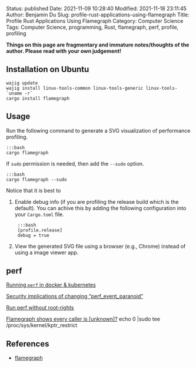 Status: published
Date: 2021-11-09 10:28:40
Modified: 2021-11-18 23:11:45
Author: Benjamin Du
Slug: profile-rust-applications-using-flamegraph
Title: Profile Rust Applications Using Flamegraph
Category: Computer Science
Tags: Computer Science, programming, Rust, flamegraph, perf, profile, profiling

**Things on this page are fragmentary and immature notes/thoughts of the author. Please read with your own judgement!**

## Installation on Ubuntu
```
wajig update 
wajig install linux-tools-common linux-tools-generic linux-tools-`uname -r`
cargo install flamegraph
```

## Usage

Run the following command to generate a SVG visualization of performance profiling.

    :::bash
    cargo flamegraph

If `sudo` permission is needed, 
then add the `--sudo` option.

    :::bash
    cargo flamegraph --sudo

Notice that it is best to
1. Enable debug info (if you are profiling the release build which is the default).
    You can achive this by adding the following configuration into your `Cargo.toml` file.

        :::bash
        [profile.release]
        debug = true

2. View the generated SVG file using a browser (e.g., Chrome)
    instead of using a image viewer app.

## perf

[Running `perf` in docker & kubernetes](https://medium.com/@geekidea_81313/running-perf-in-docker-kubernetes-7eb878afcd42)

[Security implications of changing “perf_event_paranoid”](https://unix.stackexchange.com/questions/519070/security-implications-of-changing-perf-event-paranoid)

[Run perf without root-rights](https://superuser.com/questions/980632/run-perf-without-root-rights)

[Flamegraph shows every caller is [unknown]?](https://users.rust-lang.org/t/flamegraph-shows-every-caller-is-unknown/52408)
echo 0 |sudo tee /proc/sys/kernel/kptr_restrict

## References

- [flamegraph](https://github.com/flamegraph-rs/flamegraph)